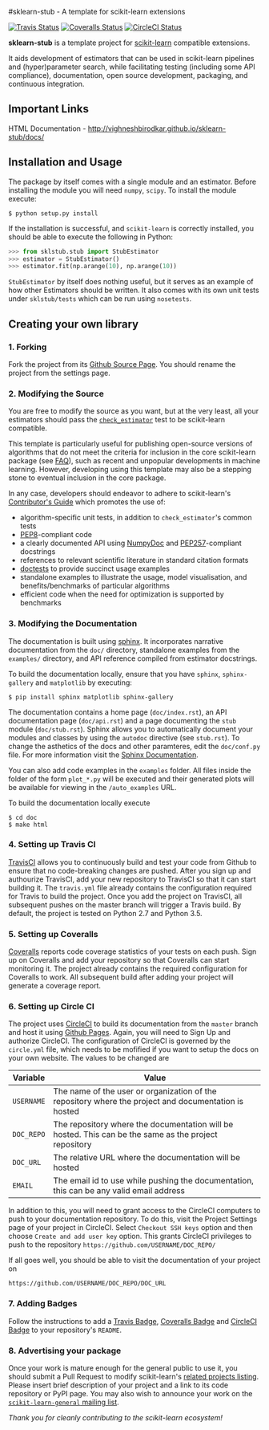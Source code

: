 #sklearn-stub - A template for scikit-learn extensions

[![Travis Status](https://travis-ci.org/vighneshbirodkar/sklearn-stub.svg?branch=master)](https://travis-ci.org/vighneshbirodkar/sklearn-stub)
[![Coveralls Status](https://coveralls.io/repos/vighneshbirodkar/sklearn-stub/badge.svg?branch=master&service=github)](https://coveralls.io/r/vighneshbirodkar/sklearn-stub)
[![CircleCI Status](https://circleci.com/gh/vighneshbirodkar/sklearn-stub.svg?style=shield&circle-token=:circle-token)](https://circleci.com/gh/vighneshbirodkar/sklearn-stub/tree/master)

**sklearn-stub** is a template project for [scikit-learn](http://scikit-learn.org/) 
compatible extensions.

It aids development of estimators that can be used in scikit-learn pipelines
and (hyper)parameter search, while facilitating testing (including some API
compliance), documentation, open source development, packaging, and continuous
integration.

## Important Links
HTML Documentation - http://vighneshbirodkar.github.io/sklearn-stub/docs/

## Installation and Usage
The package by itself comes with a single module and an estimator. Before
installing the module you will need `numpy`, `scipy`.
To install the module execute:
```shell
$ python setup.py install
```

If the installation is successful, and `scikit-learn` is correctly installed,
you should be able to execute the following in Python:
```python
>>> from sklstub.stub import StubEstimator
>>> estimator = StubEstimator()
>>> estimator.fit(np.arange(10), np.arange(10))
```

`StubEstimator` by itself does nothing useful, but it serves as an example of
how other Estimators should be written. It also comes with its own unit
tests under `sklstub/tests` which can be run using `nosetests`.

## Creating your own library
### 1. Forking
Fork the project from its [Github Source Page](https://github.com/vighneshbirodkar/sklearn-stub).
You should rename the project from the settings page.

### 2. Modifying the Source
You are free to modify the source as you want, but at the very least, all your
estimators should pass the [`check_estimator`](http://scikit-learn.org/stable/modules/generated/sklearn.utils.estimator_checks.check_estimator.html#sklearn.utils.estimator_checks.check_estimator)
test to be scikit-learn compatible.

This template is particularly useful for publishing open-source versions of
algorithms that do not meet the criteria for inclusion in the core scikit-learn
package (see [FAQ](http://scikit-learn.org/stable/faq.html)), such as recent
and unpopular developments in machine learning.
However, developing using this template may also be a stepping stone to
eventual inclusion in the core package.

In any case, developers should endeavor to adhere to scikit-learn's
[Contributor's Guide](http://scikit-learn.org/stable/developers/) which promotes
the use of:
* algorithm-specific unit tests, in addition to `check_estimator`'s common tests
* [PEP8](https://www.python.org/dev/peps/pep-0008/)-compliant code
* a clearly documented API using [NumpyDoc](https://github.com/numpy/numpydoc)
  and [PEP257](https://www.python.org/dev/peps/pep-0257/)-compliant docstrings
* references to relevant scientific literature in standard citation formats
* [doctests](https://docs.python.org/3/library/doctest.html) to provide
  succinct usage examples
* standalone examples to illustrate the usage, model visualisation, and
  benefits/benchmarks of particular algorithms
* efficient code when the need for optimization is supported by benchmarks

### 3. Modifying the Documentation

The documentation is built using [sphinx](http://www.sphinx-doc.org/en/stable/).
It incorporates narrative documentation from the `doc/` directory, standalone
examples from the `examples/` directory, and API reference compiled from
estimator docstrings.

To build the documentation locally, ensure that you have `sphinx`,
`sphinx-gallery` and `matplotlib` by executing:
```shell
$ pip install sphinx matplotlib sphinx-gallery
```
The documentation contains a home page (`doc/index.rst`), an API
documentation page (`doc/api.rst`) and a page documenting the `stub` module 
(`doc/stub.rst`). Sphinx allows you to automatically document your modules and
classes by using the `autodoc` directive (see `stub.rst`). To change the
asthetics of the docs and other paramteres, edit the `doc/conf.py` file. For
more information visit the [Sphinx Documentation](http://www.sphinx-doc.org/en/stable/contents.html).

You can also add code examples in the `examples` folder. All files inside
the folder of the form `plot_*.py` will be executed and their generated
plots will be available for viewing in the `/auto_examples` URL.

To build the documentation locally execute
```shell
$ cd doc
$ make html
```

### 4. Setting up Travis CI
[TravisCI](https://travis-ci.org/) allows you to continuously build and test
your code from Github to ensure that no code-breaking changes are pushed. After
you sign up and authourize TravisCI, add your new repository to TravisCI so that
it can start building it. The `travis.yml` file already contains the
configuration required for Travis to build the project. Once you add the
project on TravisCI, all subsequent pushes on the master branch will trigger
a Travis build. By default, the project is tested on Python 2.7 and Python 3.5.

### 5. Setting up Coveralls
[Coveralls](https://coveralls.io/) reports code coverage statistics of your
tests on each push. Sign up on Coveralls and add your repository so that
Coveralls can start monitoring it. The project already contains the required
configuration for Coveralls to work. All subsequent build after adding your
project will generate a coverage report.

### 6. Setting up Circle CI
The project uses [CircleCI](https://circleci.com/) to build its documentation
from the `master` branch and host it using [Github Pages](https://pages.github.com/).
Again,  you will need to Sign Up and authorize CircleCI. The configuration
of CircleCI is governed by the `circle.yml` file, which needs to be mofified
if you want to setup the docs on your own website. The values to be changed
are

| Variable | Value|
|----------|------|
| `USERNAME`  | The name of the user or organization of the repository where the project and documentation is hosted  |
| `DOC_REPO` | The repository where the documentation will be hosted. This can be the same as the project repository |
| `DOC_URL` | The relative URL where the documentation will be hosted |
| `EMAIL` | The email id to use while pushing the documentation, this can be any valid email address |

In addition to this, you will need to grant access to the CircleCI computers
to push to your documentation repository. To do this, visit the Project Settings
page of your project in CircleCI. Select `Checkout SSH keys` option and then
choose `Create and add user key` option. This grants CircleCI privileges to push
to the repository `https://github.com/USERNAME/DOC_REPO/`

If all goes well, you should be able to visit the documentation of your project
on 
```
https://github.com/USERNAME/DOC_REPO/DOC_URL
```

### 7. Adding Badges

Follow the instructions to add a [Travis Badge](https://docs.travis-ci.com/user/status-images/), 
[Coveralls Badge](https://coveralls.io) and 
[CircleCI Badge](https://circleci.com/docs/status-badges) to your repository's
`README`.

### 8. Advertising your package

Once your work is mature enough for the general public to use it, you should
submit a Pull Request to modify scikit-learn's
[related projects listing](https://github.com/scikit-learn/scikit-learn/edit/master/doc/related_projects.rst).
Please insert brief description of your project and a link to its code
repository or PyPI page.
You may also wish to announce your work on the
[`scikit-learn-general` mailing list](https://lists.sourceforge.net/lists/listinfo/scikit-learn-general).


*Thank you for cleanly contributing to the scikit-learn ecosystem!*

